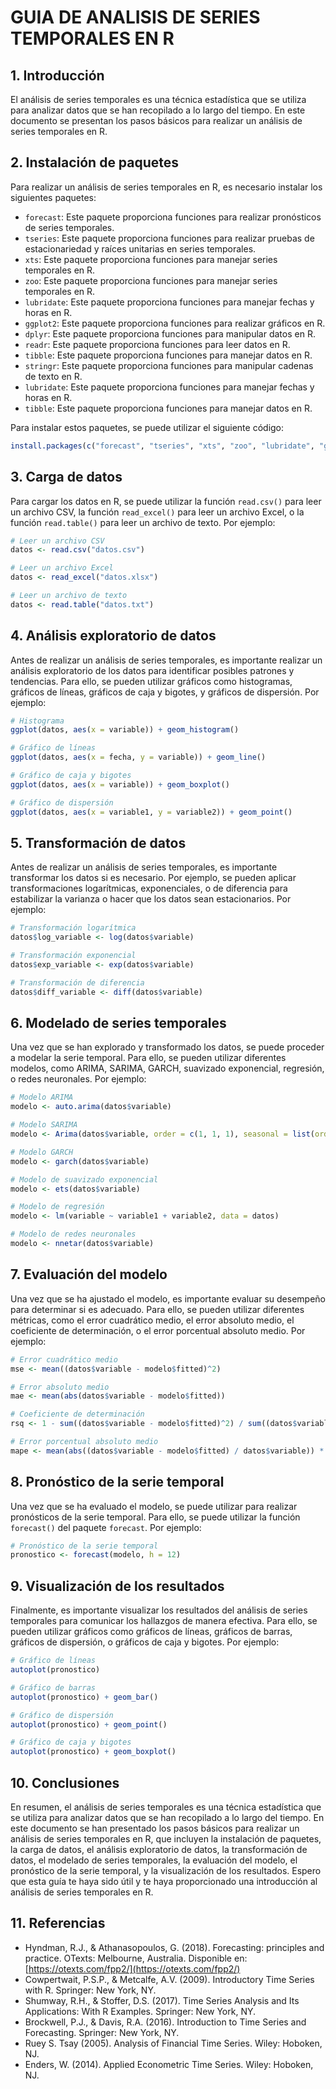 # GUIA DE ANALISIS DE SERIES TEMPORALES EN R

## 1. Introducción

El análisis de series temporales es una técnica estadística que se utiliza para analizar datos que se han recopilado a lo largo del tiempo. En este documento se presentan los pasos básicos para realizar un análisis de series temporales en R.

## 2. Instalación de paquetes

Para realizar un análisis de series temporales en R, es necesario instalar los siguientes paquetes:

- `forecast`: Este paquete proporciona funciones para realizar pronósticos de series temporales.
- `tseries`: Este paquete proporciona funciones para realizar pruebas de estacionariedad y raíces unitarias en series temporales.
- `xts`: Este paquete proporciona funciones para manejar series temporales en R.
- `zoo`: Este paquete proporciona funciones para manejar series temporales en R.
- `lubridate`: Este paquete proporciona funciones para manejar fechas y horas en R.
- `ggplot2`: Este paquete proporciona funciones para realizar gráficos en R.
- `dplyr`: Este paquete proporciona funciones para manipular datos en R.
- `readr`: Este paquete proporciona funciones para leer datos en R.
- `tibble`: Este paquete proporciona funciones para manejar datos en R.
- `stringr`: Este paquete proporciona funciones para manipular cadenas de texto en R.
- `lubridate`: Este paquete proporciona funciones para manejar fechas y horas en R.
- `tibble`: Este paquete proporciona funciones para manejar datos en R.

Para instalar estos paquetes, se puede utilizar el siguiente código:

```R
install.packages(c("forecast", "tseries", "xts", "zoo", "lubridate", "ggplot2", "dplyr", "readr", "tibble", "stringr"))
```

## 3. Carga de datos

Para cargar los datos en R, se puede utilizar la función `read.csv()` para leer un archivo CSV, la función `read_excel()` para leer un archivo Excel, o la función `read.table()` para leer un archivo de texto. Por ejemplo:

```R
# Leer un archivo CSV
datos <- read.csv("datos.csv")

# Leer un archivo Excel
datos <- read_excel("datos.xlsx")

# Leer un archivo de texto
datos <- read.table("datos.txt")
```

## 4. Análisis exploratorio de datos

Antes de realizar un análisis de series temporales, es importante realizar un análisis exploratorio de los datos para identificar posibles patrones y tendencias. Para ello, se pueden utilizar gráficos como histogramas, gráficos de líneas, gráficos de caja y bigotes, y gráficos de dispersión. Por ejemplo:

```R
# Histograma
ggplot(datos, aes(x = variable)) + geom_histogram()

# Gráfico de líneas
ggplot(datos, aes(x = fecha, y = variable)) + geom_line()

# Gráfico de caja y bigotes
ggplot(datos, aes(x = variable)) + geom_boxplot()

# Gráfico de dispersión
ggplot(datos, aes(x = variable1, y = variable2)) + geom_point()
```

## 5. Transformación de datos

Antes de realizar un análisis de series temporales, es importante transformar los datos si es necesario. Por ejemplo, se pueden aplicar transformaciones logarítmicas, exponenciales, o de diferencia para estabilizar la varianza o hacer que los datos sean estacionarios. Por ejemplo:

```R
# Transformación logarítmica
datos$log_variable <- log(datos$variable)

# Transformación exponencial
datos$exp_variable <- exp(datos$variable)

# Transformación de diferencia
datos$diff_variable <- diff(datos$variable)
```

## 6. Modelado de series temporales

Una vez que se han explorado y transformado los datos, se puede proceder a modelar la serie temporal. Para ello, se pueden utilizar diferentes modelos, como ARIMA, SARIMA, GARCH, suavizado exponencial, regresión, o redes neuronales. Por ejemplo:

```R
# Modelo ARIMA
modelo <- auto.arima(datos$variable)

# Modelo SARIMA
modelo <- Arima(datos$variable, order = c(1, 1, 1), seasonal = list(order = c(1, 1, 1), period = 12))

# Modelo GARCH
modelo <- garch(datos$variable)

# Modelo de suavizado exponencial
modelo <- ets(datos$variable)

# Modelo de regresión
modelo <- lm(variable ~ variable1 + variable2, data = datos)

# Modelo de redes neuronales
modelo <- nnetar(datos$variable)
```

## 7. Evaluación del modelo

Una vez que se ha ajustado el modelo, es importante evaluar su desempeño para determinar si es adecuado. Para ello, se pueden utilizar diferentes métricas, como el error cuadrático medio, el error absoluto medio, el coeficiente de determinación, o el error porcentual absoluto medio. Por ejemplo:

```R
# Error cuadrático medio
mse <- mean((datos$variable - modelo$fitted)^2)

# Error absoluto medio
mae <- mean(abs(datos$variable - modelo$fitted))

# Coeficiente de determinación
rsq <- 1 - sum((datos$variable - modelo$fitted)^2) / sum((datos$variable - mean(datos$variable))^2)

# Error porcentual absoluto medio
mape <- mean(abs((datos$variable - modelo$fitted) / datos$variable)) * 100
```

## 8. Pronóstico de la serie temporal

Una vez que se ha evaluado el modelo, se puede utilizar para realizar pronósticos de la serie temporal. Para ello, se puede utilizar la función `forecast()` del paquete `forecast`. Por ejemplo:

```R
# Pronóstico de la serie temporal
pronostico <- forecast(modelo, h = 12)
```

## 9. Visualización de los resultados

Finalmente, es importante visualizar los resultados del análisis de series temporales para comunicar los hallazgos de manera efectiva. Para ello, se pueden utilizar gráficos como gráficos de líneas, gráficos de barras, gráficos de dispersión, o gráficos de caja y bigotes. Por ejemplo:

```R
# Gráfico de líneas
autoplot(pronostico)

# Gráfico de barras
autoplot(pronostico) + geom_bar()

# Gráfico de dispersión
autoplot(pronostico) + geom_point()

# Gráfico de caja y bigotes
autoplot(pronostico) + geom_boxplot()
```

## 10. Conclusiones

En resumen, el análisis de series temporales es una técnica estadística que se utiliza para analizar datos que se han recopilado a lo largo del tiempo. En este documento se han presentado los pasos básicos para realizar un análisis de series temporales en R, que incluyen la instalación de paquetes, la carga de datos, el análisis exploratorio de datos, la transformación de datos, el modelado de series temporales, la evaluación del modelo, el pronóstico de la serie temporal, y la visualización de los resultados. Espero que esta guía te haya sido útil y te haya proporcionado una introducción al análisis de series temporales en R.

## 11. Referencias

- Hyndman, R.J., & Athanasopoulos, G. (2018). Forecasting: principles and practice. OTexts: Melbourne, Australia. Disponible en: [https://otexts.com/fpp2/](https://otexts.com/fpp2/)
- Cowpertwait, P.S.P., & Metcalfe, A.V. (2009). Introductory Time Series with R. Springer: New York, NY.
- Shumway, R.H., & Stoffer, D.S. (2017). Time Series Analysis and Its Applications: With R Examples. Springer: New York, NY.
- Brockwell, P.J., & Davis, R.A. (2016). Introduction to Time Series and Forecasting. Springer: New York, NY.
- Ruey S. Tsay (2005). Analysis of Financial Time Series. Wiley: Hoboken, NJ.
- Enders, W. (2014). Applied Econometric Time Series. Wiley: Hoboken, NJ.
